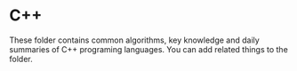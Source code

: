 # C++
These folder contains common algorithms, key knowledge and daily summaries of C++ programing languages. You can add related things to the folder.  
